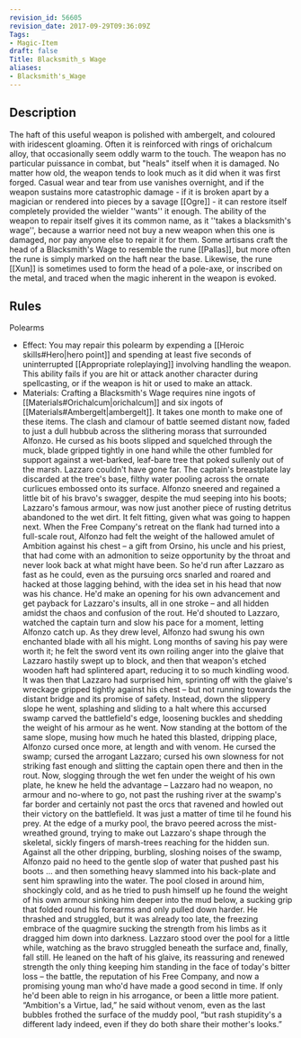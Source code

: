 ```yaml
---
revision_id: 56605
revision_date: 2017-09-29T09:36:09Z
Tags:
- Magic-Item
draft: false
Title: Blacksmith_s Wage
aliases:
- Blacksmith's_Wage
---
```

## Description
The haft of this useful weapon is polished with ambergelt, and coloured with iridescent gloaming. Often it is reinforced with rings of orichalcum alloy, that occasionally seem oddly warm to the touch. The weapon has no particular puissance in combat, but "heals" itself when it is damaged. No matter how old, the weapon tends to look much as it did when it was first forged. Casual wear and tear from use vanishes overnight, and if the weapon sustains more catastrophic damage - if it is broken apart by a magician or rendered into pieces by a savage [[Ogre]] - it can restore itself completely provided the wielder ''wants'' it enough. The ability of the weapon to repair itself gives it its common name, as it ''takes a blacksmith's wage'', because a warrior need not buy a new weapon when this one is damaged, nor pay anyone else to repair it for them.
Some artisans craft the head of a Blacksmith's Wage to resemble the rune [[Pallas]], but more often the rune is simply marked on the haft near the base. Likewise, the rune [[Xun]] is sometimes used to form the head of a pole-axe, or inscribed on the metal, and traced when the magic inherent in the weapon is evoked.
## Rules
Polearms
* Effect: You may repair this polearm by expending a [[Heroic skills#Hero|hero point]] and spending at least five seconds of uninterrupted [[Appropriate roleplaying]] involving handling the weapon. This ability fails if you are hit or attack another character during spellcasting, or if the weapon is hit or used to make an attack.
* Materials: Crafting a Blacksmith's Wage requires nine ingots of [[Materials#Orichalcum|orichalcum]] and six ingots of [[Materials#Ambergelt|ambergelt]]. It takes one month to make one of these items.
The clash and clamour of battle seemed distant now, faded to just a dull hubbub across the slithering morass that surrounded Alfonzo. He cursed as his boots slipped and squelched through the muck, blade gripped tightly in one hand while the other fumbled for support against a wet-barked, leaf-bare tree that poked sullenly out of the marsh.
Lazzaro couldn't have gone far. The captain's breastplate lay discarded at the tree's base, filthy water pooling across the ornate curlicues embossed onto its surface. Alfonzo sneered and regained a little bit of his bravo's swagger, despite the mud seeping into his boots; Lazzaro's famous armour, was now just another piece of rusting detritus abandoned to the wet dirt. It felt fitting, given what was going to happen next.
When the Free Company's retreat on the flank had turned into a full-scale rout, Alfonzo had felt the weight of the hallowed amulet of Ambition against his chest – a gift from Orsino, his uncle and his priest, that had come with an admonition to seize opportunity by the throat and never look back at what might have been. So he'd run after Lazzaro as fast as he could, even as the pursuing orcs snarled and roared and hacked at those lagging behind, with the idea set in his head that now was his chance. He'd make an opening for his own advancement and get payback for Lazzaro's insults, all in one stroke – and all hidden amidst the chaos and confusion of the rout.
He'd shouted to Lazzaro, watched the captain turn and slow his pace for a moment, letting Alfonzo catch up. As they drew level, Alfonzo had swung his own enchanted blade with all his might. Long months of saving his pay were worth it; he felt the sword vent its own roiling anger into the glaive that Lazzaro hastily swept up to block, and then that weapon's etched wooden haft had splintered apart, reducing it to so much kindling wood.
It was then that Lazzaro had surprised him, sprinting off with the glaive's wreckage gripped tightly against his chest – but not running  towards the distant bridge and its promise of safety. Instead, down the slippery slope he went, splashing and sliding to a halt where this accursed swamp carved the battlefield's edge, loosening buckles and shedding the weight of his armour as he went.
Now standing at the bottom of the same slope, musing how much he hated this blasted, dripping place, Alfonzo cursed once more, at length and with venom. He cursed the swamp; cursed the arrogant Lazzaro; cursed his own slowness for not striking fast enough and slitting the captain open there and then in the rout. 
Now, slogging through the wet fen under the weight of his own plate, he knew he held the advantage – Lazzaro had no weapon, no armour and no-where to go, not past the rushing river at the swamp's far border and certainly not past the orcs that ravened and howled out their victory on the battlefield. It was just a matter of time til he found his prey.
At the edge of a murky pool, the bravo peered across the mist-wreathed ground, trying to make out Lazzaro's shape through the skeletal, sickly fingers of marsh-trees reaching for the hidden sun. Against all the other dripping, burbling, sloshing noises of the swamp, Alfonzo paid no heed to the gentle slop of water that pushed past his boots ... and then something heavy slammed into his back-plate and sent him sprawling into the water. 
The pool closed in around him, shockingly cold, and as he tried to push himself up he found the weight of his own armour sinking him deeper into the mud below, a sucking grip that folded round his forearms and only pulled down harder. He thrashed and struggled, but it was already too late, the freezing embrace of the quagmire sucking the strength from his limbs as it dragged him down into darkness.
Lazzaro stood over the pool for a little while, watching as the bravo struggled beneath the surface and, finally, fall still. He leaned on the haft of his glaive, its reassuring and renewed strength the only thing keeping him standing in the face of today's bitter loss – the battle, the reputation of his Free Company, and now a promising young man who'd have made a good second in time. If only he'd been able to reign in his arrogance, or been a little more patient.
“Ambition's a Virtue, lad,” he said without venom, even as the last bubbles frothed the surface of the muddy pool, “but rash stupidity's a different lady indeed, even if they do both share their mother's looks.”